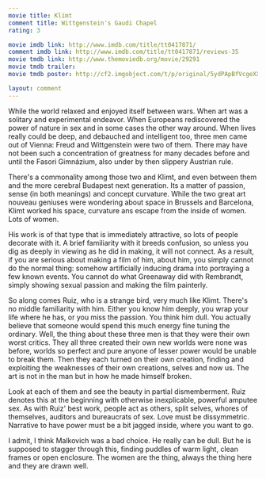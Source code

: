 ```yaml
---
movie title: Klimt
comment title: Wittgenstein's Gaudi Chapel
rating: 3

movie imdb link: http://www.imdb.com/title/tt0417871/
comment imdb link: http://www.imdb.com/title/tt0417871/reviews-35
movie tmdb link: http://www.themoviedb.org/movie/29291
movie tmdb trailer: 
movie tmdb poster: http://cf2.imgobject.com/t/p/original/5ydPApBfVcgeXXxbPVgmoIBGFaL.jpg

layout: comment
---
```


While the world relaxed and enjoyed itself between wars. When art was a solitary and experimental endeavor. When Europeans rediscovered the power of nature in sex and in some cases the other way around. When lives really could be deep, and debauched and intelligent too, three men came out of Vienna: Freud and Wittgenstein were two of them. There may have not been such a concentration of greatness for many decades before and until the Fasori Gimnázium, also under by then slippery Austrian rule. 

There's a commonality among those two and Klimt, and even between them and the more cerebral Budapest next generation. Its a matter of passion, sense (in both meanings) and concept curvature. While the two great art nouveau geniuses were wondering about space in Brussels and Barcelona, Klimt worked his space, curvature ans escape from the inside of women. Lots of women. 

His work is of that type that is immediately attractive, so lots of people decorate with it. A brief familiarity with it breeds confusion, so unless you dig as deeply in viewing as he did in making, it will not connect. As a result, if you are serious about making a film of him, about him, you simply cannot do the normal thing: somehow artificially inducing drama into portraying a few known events. You cannot do what Greenaway did with Rembrandt, simply showing sexual passion and making the film painterly.

So along comes Ruiz, who is a strange bird, very much like Klimt. There's no middle familiarity with him. Either you know him deeply, you wrap your life where he has, or you miss the passion. You think him dull. You actually believe that someone would spend this much energy fine tuning the ordinary. Well, the thing about these three men is that they were their own worst critics. They all three created their own new worlds were none was before, worlds so perfect and pure anyone of lesser power would be unable to break them. Then they each turned on their own creation, finding and exploiting the weaknesses of their own creations, selves and now us. The art is not in the man but in how he made himself broken.

Look at each of them and see the beauty in partial dismemberment. Ruiz denotes this at the beginning with otherwise inexplicable, powerful amputee sex. As with Ruiz' best work, people act as others, split selves, whores of themselves, auditors and bureaucrats of sex. Love must be dissymmetric. Narrative to have power must be a bit jagged inside, where you want to go.

I admit, I think Malkovich was a bad choice. He really can be dull. But he is supposed to stagger through this, finding puddles of warm light, clean frames or open enclosure. The women are the thing, always the thing here and they are drawn well.